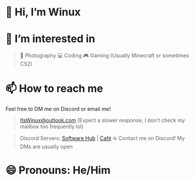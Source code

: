 <h1 align = 'left'> 
  <br>
  👋 Hi, I’m Winux
  <br>
</h1>

# 👀 I’m interested in

> 📸 Photography
> 💻 Coding
> 🎮 Gaming (Usually Minecraft or sometimes CS2)

# 📫 How to reach me

Feel free to DM me on Discord or email me!
> ItsWinux@outlook.com (Expect a slower response,
> I don't check my mailbox too frequently lol)

> Discord Servers: [Software Hub] | [Café] ☕
> Contact me on Discord! My DMs are usually open

# 😄 Pronouns: He/Him
<!---
- ⚡ Fun fact: ...
--->
<!---
ItsWinuxYT/ItsWinuxYT is a ✨ special ✨ repository because its `README.md` (this file) appears on your GitHub profile.
You can click the Preview link to take a look at your changes.
--->
[Café]: https://discord.gg/rPMwcJ9JpY
[Software Hub]: https://discord.gg/GGnfFEyhtQ
